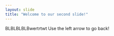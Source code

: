 ```yaml
---
layout: slide
title: "Welcome to our second slide!"
---
```

BLBLBLBLBwertrtwt
Use the left arrow to go back!
